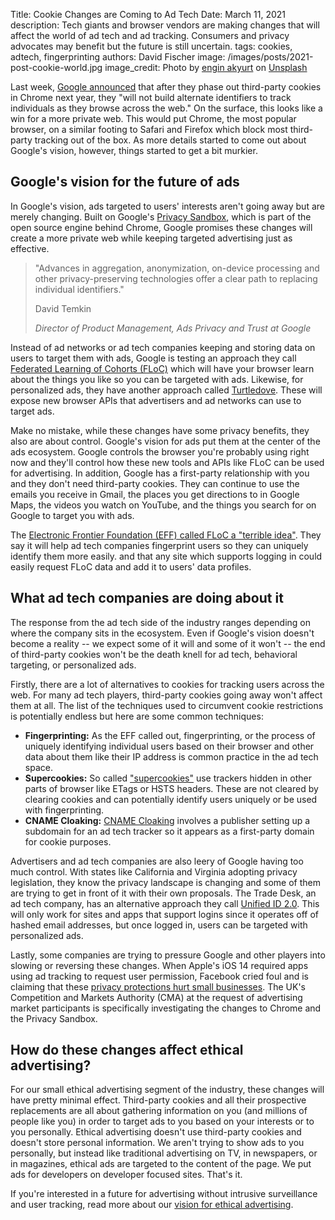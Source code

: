 Title: Cookie Changes are Coming to Ad Tech
Date: March 11, 2021
description: Tech giants and browser vendors are making changes that will affect the world of ad tech and ad tracking. Consumers and privacy advocates may benefit but the future is still uncertain.
tags: cookies, adtech, fingerprinting
authors: David Fischer
image: /images/posts/2021-post-cookie-world.jpg
image_credit: <span>Photo by <a href="https://unsplash.com/@enginakyurt?utm_source=unsplash&amp;utm_medium=referral&amp;utm_content=creditCopyText">engin akyurt</a> on <a href="https://unsplash.com/photos/WxUNinQmGy4?utm_source=unsplash&amp;utm_medium=referral&amp;utm_content=creditCopyText">Unsplash</a></span>


Last week, [Google announced](https://www.blog.google/products/ads-commerce/a-more-privacy-first-web/)
that after they phase out third-party cookies in Chrome next year,
they "will not build alternate identifiers to track individuals as they browse across the web."
On the surface, this looks like a win for a more private web.
This would put Chrome, the most popular browser, on a similar footing to Safari and Firefox
which block most third-party tracking out of the box.
As more details started to come out about Google's vision, however,
things started to get a bit murkier.


## Google's vision for the future of ads

In Google's vision, ads targeted to users' interests aren't going away but are merely changing.
Built on Google's [Privacy Sandbox](https://www.chromium.org/Home/chromium-privacy/privacy-sandbox),
which is part of the open source engine behind Chrome,
Google promises these changes will create a more private web
while keeping targeted advertising just as effective.

> "Advances in aggregation, anonymization, on-device processing and other privacy-preserving technologies offer a clear path to replacing individual identifiers."
>
> David Temkin
>
> *Director of Product Management, Ads Privacy and Trust at Google*

Instead of ad networks or ad tech companies keeping and storing data on users to target them with ads,
Google is testing an approach they call [Federated Learning of Cohorts (FLoC)](https://github.com/WICG/floc)
which will have your browser learn about the things you like so you can be targeted with ads.
Likewise, for personalized ads, they have another approach called [Turtledove](https://github.com/WICG/turtledove).
These will expose new browser APIs that advertisers and ad networks can use to target ads.

Make no mistake,
while these changes have some privacy benefits, they also are about control.
Google's vision for ads put them at the center of the ads ecosystem.
Google controls the browser you're probably using right now
and they'll control how these new tools and APIs like FLoC can be used for advertising.
In addition, Google has a first-party relationship with you and they don't need third-party cookies.
They can continue to use the emails you receive in Gmail,
the places you get directions to in Google Maps, the videos you watch on YouTube,
and the things you search for on Google to target you with ads.

The [Electronic Frontier Foundation (EFF) called FLoC a "terrible idea"](https://www.eff.org/deeplinks/2021/03/googles-floc-terrible-idea).
They say it will help ad tech companies fingerprint users
so they can uniquely identify them more easily.
and that any site which supports logging in could easily request FLoC data and add it to users' data profiles.


## What ad tech companies are doing about it

The response from the ad tech side of the industry ranges
depending on where the company sits in the ecosystem.
Even if Google's vision doesn't become a reality
-- we expect some of it will and some of it won't --
the end of third-party cookies won't be the death knell for ad tech,
behavioral targeting, or personalized ads.

Firstly, there are a lot of alternatives to cookies for tracking users across the web.
For many ad tech players, third-party cookies going away won't affect them at all.
The list of the techniques used to circumvent cookie restrictions
is potentially endless but here are some common techniques:

* **Fingerprinting:** As the EFF called out, fingerprinting,
  or the process of uniquely identifying individual users based on their browser
  and other data about them like their IP address is common practice in the ad tech space.
* **Supercookies:** So called ["supercookies"](https://blog.mozilla.org/security/2021/01/26/supercookie-protections/)
  use trackers hidden in other parts of browser like ETags or HSTS headers.
  These are not cleared by clearing cookies and can potentially identify users uniquely or be used with fingerprinting.
* **CNAME Cloaking:** [CNAME Cloaking](https://webkit.org/blog/11338/cname-cloaking-and-bounce-tracking-defense/)
  involves a publisher setting up a subdomain for an ad tech tracker so it appears as a first-party domain for cookie purposes.

Advertisers and ad tech companies are also leery of Google having too much control.
With states like California and Virginia adopting privacy legislation,
they know the privacy landscape is changing and some of them are trying to get in front of it with their own proposals.
The Trade Desk, an ad tech company,
has an alternative approach they call [Unified ID 2.0](https://www.thetradedesk.com/us/about-us/industry-initiatives/unified-id-solution-2-0).
This will only work for sites and apps that support logins
since it operates off of hashed email addresses, but once logged in,
users can be targeted with personalized ads.

Lastly, some companies are trying to pressure Google and other players into slowing or reversing these changes.
When Apple's iOS 14 required apps using ad tracking to request user permission,
Facebook cried foul and is claiming that these [privacy protections hurt small businesses](https://www.washingtonpost.com/technology/2020/12/16/facebook-apple-idfa-ios14-small-business/).
The UK's Competition and Markets Authority (CMA) at the request of advertising market participants
is specifically investigating the changes to Chrome and the Privacy Sandbox.


[comment]: # (Other changes coming to ad tech)
[comment]: # (https://github.com/privacycg/private-click-measurement)



## How do these changes affect ethical advertising?

For our small ethical advertising segment of the industry,
these changes will have pretty minimal effect.
Third-party cookies and all their prospective replacements
are all about gathering information on you (and millions of people like you)
in order to target ads to you based on your interests or to you personally.
Ethical advertising doesn't use third-party cookies
and doesn't store personal information.
We aren't trying to show ads to you personally, but instead
like traditional advertising on TV, in newspapers, or in magazines,
ethical ads are targeted to the content of the page.
We put ads for developers on developer focused sites. That's it.

If you're interested in a future for advertising without intrusive surveillance and user tracking,
read more about our [vision for ethical advertising]({filename}/pages/vision.md).
